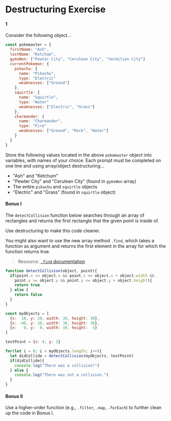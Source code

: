 # Destructuring Exercise

#### 1

Consider the following object...

```js
const pokemaster = {
  firstName: "Ash",
  lastName: "Ketchum",
  gymsWon: ["Pewter City", "Cerulean City", "Vermilion City"]
  currentPokemon: {
    pikachu: {
      name: "Pikachu",
      type: "Electric"
      weaknesses: ["Ground"]
    },
    squirtle: {
      name: "Squirtle",
      type: "Water"
      weaknesses: ["Electric", "Grass"]
    },
    charmander: {
      name: "Charmander",
      type: "Fire"
      weaknesses: ["Ground", "Rock", "Water"]
    }
  }
}
```

Store the following values located in the above `pokemaster` object into variables, with names of your choice. Each prompt must be completed on one line and using array/object destructuring...
- "Ash" and "Ketchum"
- "Pewter City" and "Cerulean City" (found in `gymsWon` array)
- The entire `pikachu` and `squirtle` objects
- "Electric" and "Grass" (found in `squirtle` object)

#### Bonus I

The `detectCollision` function below searches through an array of rectangles and
returns the first rectangle that the given point is inside of.

Use destructuring to make this code cleaner.

You might also want to use the new array method `.find`, which takes a function as argument and returns the first element in the array for which the function returns true.

> Resource: [`.find` documentation](https://developer.mozilla.org/en-US/docs/Web/JavaScript/Reference/Global_Objects/Array/find?v=example)

```js
function detectCollision(object, point){
  if(point.x >= object.x && point.x <= object.x + object.width &&
    point.y >= object.y && point.y <= object.y + object.height){
    return true
  } else {
    return false
  }
}

const myObjects = [
  {x:  10, y: 20, width: 30, height: 30},
  {x: -40, y: 20, width: 30, height: 30},
  {x:   0, y:  0, width: 10, height:  5}
]

testPoint = {x: 4, y: 2}

for(let i = 0; i < myObjects.length; i++){
  let didCollide = detectCollision(myObjects, testPoint)
  if(didCollide){
    console.log("There was a collision!")
  } else {
    console.log("There was not a collision.")
  }
}
```

#### Bonus II

Use a higher-order function (e.g., `.filter`, `.map`, `.forEach`) to further clean up the code in Bonus I.
